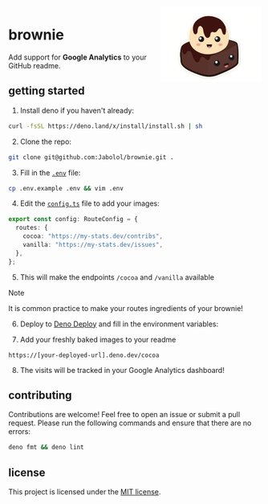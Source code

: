 <img align="right" src="./assets/brownie.png" height="150px" alt="a kawaii brownie" />

# brownie

Add support for **Google Analytics** to your GitHub readme.

## getting started

1. Install deno if you haven't already:

```sh
curl -fsSL https://deno.land/x/install/install.sh | sh
```

2. Clone the repo:

```sh
git clone git@github.com:Jabolol/brownie.git .
```

3. Fill in the [`.env`](./.env.example) file:

```sh
cp .env.example .env && vim .env
```

4. Edit the [`config.ts`](./config.ts) file to add your images:

```ts
export const config: RouteConfig = {
  routes: {
    cocoa: "https://my-stats.dev/contribs",
    vanilla: "https://my-stats.dev/issues",
  },
};
```

5. This will make the endpoints `/cocoa` and `/vanilla` available

> [!NOTE]
> It is common practice to make your routes ingredients of your brownie!

6. Deploy to [Deno Deploy](https://deno.com/deploy) and fill in the environment
   variables:

7. Add your freshly baked images to your readme

```
https://[your-deployed-url].deno.dev/cocoa
```

8. The visits will be tracked in your Google Analytics dashboard!

## contributing

Contributions are welcome! Feel free to open an issue or submit a pull request.
Please run the following commands and ensure that there are no errors:

```sh
deno fmt && deno lint
```

## license

This project is licensed under the [MIT license](./LICENSE).
